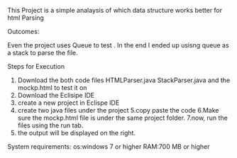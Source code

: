 This Project is a simple analaysis of which data structure works better  for html Parsing 

Outcomes:

Even the project uses Queue to test . In the end I ended up usisng queue as a stack to parse the file.


Steps for Execution
1. Download the both code files 
HTMLParser.java
StackParser.java
and the mockp.html to test it on
2. Download the Eclisipe IDE
3. create a new project in Eclispe IDE
4. create two java files under the project
5.copy paste the code
6.Make  sure the mockp.html file is under the same project folder.
7.now, run the files  using the run tab.
8. the output will be displayed on the right.

System requirements:
os:windows 7 or higher
RAM:700 MB or higher
